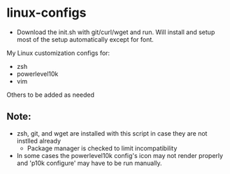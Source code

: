 # linux-configs
- Download the init.sh with git/curl/wget and run. Will install and setup most of the setup automatically except for font.

My Linux customization configs for:
- zsh
- powerlevel10k
- vim

Others to be added as needed


## Note:
- zsh, git, and wget are installed with this script in case they are not instlled already
  - Package manager is checked to limit incompatibility
- In some cases the powerlevel10k config's icon may not render properly and 'p10k configure' may have to be run manually.
